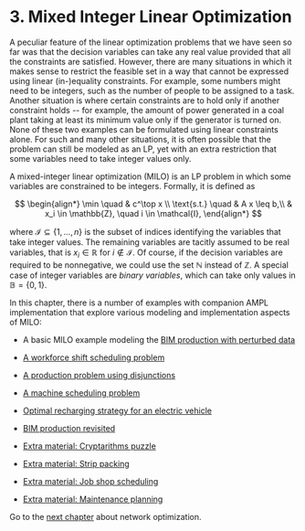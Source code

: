 # 3. Mixed Integer Linear Optimization

A peculiar feature of the linear optimization problems that we have seen so far was that the decision variables can take any real value provided that all the constraints are satisfied. However, there are many situations in which it makes sense to restrict the feasible set in a way that cannot be expressed using linear (in-)equality constraints. For example, some numbers might need to be integers, such as the number of people to be assigned to a task. Another situation is where certain constraints are to hold only if another constraint holds -- for example, the amount of power generated in a coal plant taking at least its minimum value only if the generator is turned on. None of these two examples can be formulated using linear constraints alone. For such and many other situations, it is often possible that the problem can still be modeled as an LP, yet with an extra restriction that some variables need to take integer values only.

A mixed-integer linear optimization (MILO) is an LP problem in which some variables are constrained to be integers. Formally, it is defined as

$$
\begin{align*}
    \min \quad & c^\top x \\
    \text{s.t.} \quad & A x \leq b,\\
    & x_i \in \mathbb{Z}, \quad i \in \mathcal{I},
\end{align*}
$$

where $\mathcal{I} \subseteq \{1,\dots,n\}$ is the subset of indices identifying the variables that take integer values. The remaining variables are tacitly assumed to be real variables, that is $x_i \in \mathbb{R}$ for $i \not\in\mathcal{I}$. Of course, if the decision variables are required to be nonnegative, we could use the set $\mathbb{N}$ instead of $\mathbb{Z}$. A special case of integer variables are _binary variables_, which can take only values in $\mathbb{B}=\{0,1\}$.

In this chapter, there is a number of examples with companion AMPL implementation that explore various modeling and implementation aspects of MILO:

* A basic MILO example modeling the [BIM production with perturbed data](bim-perturbed.ipynb)
* [A workforce shift scheduling problem](shift-scheduling.ipynb)
* [A production problem using disjunctions](simple-production-model-gdp.ipynb)
* [A machine scheduling problem](machine-scheduling.ipynb)
* [Optimal recharging strategy for an electric vehicle](recharging-electric-vehicle.ipynb)
* [BIM production revisited](bim-production-revisited.ipynb)

* [Extra material: Cryptarithms puzzle](cryptarithms.ipynb)
* [Extra material: Strip packing](strip-packing.ipynb)
* [Extra material: Job shop scheduling](job-shop-scheduling.ipynb)
* [Extra material: Maintenance planning](maintenance-planning.ipynb)

Go to the [next chapter](../04/04.00.md) about network optimization.
